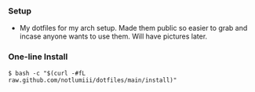 ### Setup

- My dotfiles for my arch setup. Made them public so easier to grab and incase anyone wants to use them. Will have pictures later.

### One-line Install

```
$ bash -c "$(curl -#fL raw.github.com/notlumiii/dotfiles/main/install)"
```
